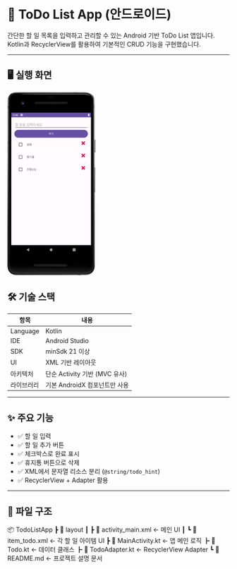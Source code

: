 # 📌 ToDo List App (안드로이드)

간단한 할 일 목록을 입력하고 관리할 수 있는 Android 기반 ToDo List 앱입니다.  
Kotlin과 RecyclerView를 활용하여 기본적인 CRUD 기능을 구현했습니다.

---

## 🖥️ 실행 화면 

<img src="https://github.com/DONGDONG968/TodoListApp/blob/main/Screenshot.jpg" width="200" />


## 🛠️ 기술 스택

| 항목 | 내용 |
|------|------|
| Language | Kotlin |
| IDE | Android Studio |
| SDK | minSdk 21 이상 |
| UI | XML 기반 레이아웃 |
| 아키텍처 | 단순 Activity 기반 (MVC 유사) |
| 라이브러리 | 기본 AndroidX 컴포넌트만 사용 |

---

## ✨ 주요 기능

- ✅ 할 일 입력
- ✅ 할 일 추가 버튼
- ✅ 체크박스로 완료 표시
- ✅ 휴지통 버튼으로 삭제
- ✅ XML에서 문자열 리소스 분리 (`@string/todo_hint`)
- ✅ RecyclerView + Adapter 활용

---

## 🧩 파일 구조

📦 TodoListApp
┣ 📁 layout
┃ ┣ 📄 activity_main.xml ← 메인 UI
┃ ┗ 📄 item_todo.xml ← 각 할 일 아이템 UI
┣ 📄 MainActivity.kt ← 앱 메인 로직
┣ 📄 Todo.kt ← 데이터 클래스
┣ 📄 TodoAdapter.kt ← RecyclerView Adapter
┗ 📄 README.md ← 프로젝트 설명 문서
